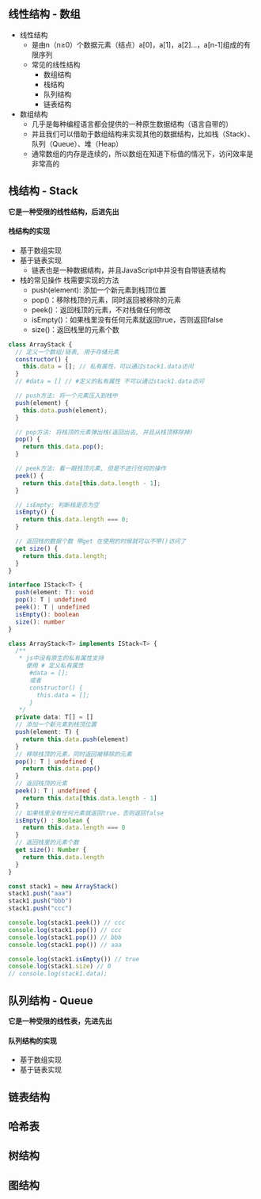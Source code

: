 ## 线性结构 - 数组

- 线性结构
  - 是由n（n≥0）个数据元素（结点）a[0]，a[1]，a[2]…，a[n-1]组成的有限序列
  - 常见的线性结构
    - 数组结构
    - 栈结构
    - 队列结构
    - 链表结构
- 数组结构
  - 几乎是每种编程语言都会提供的一种原生数据结构（语言自带的）
  - 并且我们可以借助于数组结构来实现其他的数据结构，比如栈（Stack）、队列（Queue）、堆（Heap）
  - 通常数组的内存是连续的，所以数组在知道下标值的情况下，访问效率是非常高的







## 栈结构 - Stack

**它是一种受限的线性结构，后进先出**

#### 栈结构的实现

- 基于数组实现
- 基于链表实现
  - 链表也是一种数据结构，并且JavaScript中并没有自带链表结构
- 栈的常见操作 栈需要实现的方法
  - push(element): 添加一个新元素到栈顶位置
  - pop()：移除栈顶的元素，同时返回被移除的元素
  - peek()：返回栈顶的元素，不对栈做任何修改
  - isEmpty()：如果栈里没有任何元素就返回true，否则返回false
  - size()：返回栈里的元素个数

```js
class ArrayStack {
  // 定义一个数组/链表, 用于存储元素
  constructor() {
    this.data = []; // 私有属性，可以通过stack1.data访问
  }
  // #data = [] // #定义的私有属性 不可以通过stack1.data访问

  // push方法: 将一个元素压入到栈中
  push(element) {
    this.data.push(element);
  }

  // pop方法: 将栈顶的元素弹出栈(返回出去, 并且从栈顶移除掉)
  pop() {
    return this.data.pop();
  }

  // peek方法: 看一眼栈顶元素, 但是不进行任何的操作
  peek() {
    return this.data[this.data.length - 1];
  }

  // isEmpty: 判断栈是否为空
  isEmpty() {
    return this.data.length === 0;
  }

  // 返回栈的数据个数 带get 在使用的时候就可以不带()访问了
  get size() {
    return this.data.length;
  }
}
```

```typescript
interface IStack<T> {
  push(element: T): void
  pop(): T | undefined
  peek(): T | undefined
  isEmpty(): boolean
  size(): number
}

class ArrayStack<T> implements IStack<T> {
  /**
   * js中没有原生的私有属性支持
   	 使用 # 定义私有属性
      #data = [];
      或者
      constructor() {
        this.data = [];
      }
   */
  private data: T[] = []
  // 添加一个新元素到栈顶位置
  push(element: T) {
    return this.data.push(element)
  }
  // 移除栈顶的元素，同时返回被移除的元素
  pop(): T | undefined {
    return this.data.pop()
  }
  // 返回栈顶的元素
  peek(): T | undefined {
    return this.data[this.data.length - 1]
  }
  // 如果栈里没有任何元素就返回true，否则返回false
  isEmpty() : Boolean {
    return this.data.length === 0
  }
  // 返回栈里的元素个数
  get size(): Number {
    return this.data.length
  }
}

const stack1 = new ArrayStack()
stack1.push("aaa")
stack1.push("bbb")
stack1.push("ccc")

console.log(stack1.peek()) // ccc
console.log(stack1.pop()) // ccc
console.log(stack1.pop()) // bbb
console.log(stack1.pop()) // aaa

console.log(stack1.isEmpty()) // true
console.log(stack1.size) // 0
// console.log(stack1.data);
```









## 队列结构 - Queue

**它是一种受限的线性表，先进先出**

#### 队列结构的实现

- 基于数组实现
- 基于链表实现





## 链表结构





## 哈希表





## 树结构





## 图结构